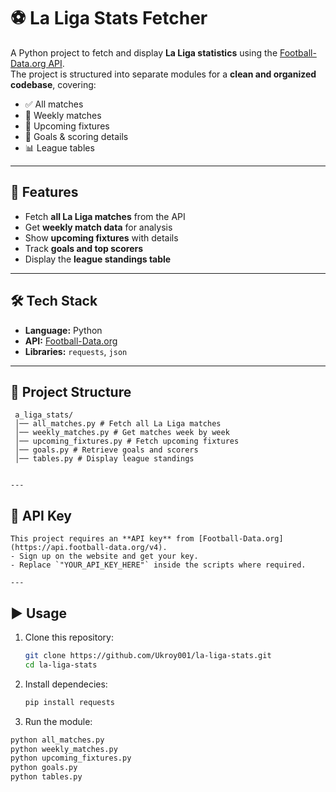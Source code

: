 # ⚽ La Liga Stats Fetcher

A Python project to fetch and display **La Liga statistics** using the [Football-Data.org API](https://api.football-data.org/v4).  
The project is structured into separate modules for a **clean and organized codebase**, covering:

- ✅ All matches  
- 📅 Weekly matches  
- 🔮 Upcoming fixtures  
- 🎯 Goals & scoring details  
- 📊 League tables  

---

## 🚀 Features
- Fetch **all La Liga matches** from the API  
- Get **weekly match data** for analysis  
- Show **upcoming fixtures** with details  
- Track **goals and top scorers**  
- Display the **league standings table**  

---

## 🛠️ Tech Stack
- **Language:** Python  
- **API:** [Football-Data.org](https://api.football-data.org/v4)  
- **Libraries:** `requests`, `json`  

---

## 📂 Project Structure
 ```
  a_liga_stats/
  │── all_matches.py # Fetch all La Liga matches
  │── weekly_matches.py # Get matches week by week
  │── upcoming_fixtures.py # Fetch upcoming fixtures
  │── goals.py # Retrieve goals and scorers
  │── tables.py # Display league standings
  

---
```
## 🔑 API Key
```
This project requires an **API key** from [Football-Data.org](https://api.football-data.org/v4).  
- Sign up on the website and get your key.  
- Replace `"YOUR_API_KEY_HERE"` inside the scripts where required.  

---
```

## ▶️ Usage
1. Clone this repository:
   ```bash
   git clone https://github.com/Ukroy001/la-liga-stats.git
   cd la-liga-stats
2. Install dependecies:
   ```bash
   pip install requests
3. Run the module:
```bash
python all_matches.py
python weekly_matches.py
python upcoming_fixtures.py
python goals.py
python tables.py

